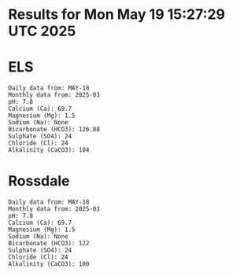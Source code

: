 # Results for Mon May 19 15:27:29 UTC 2025
# ELS
```
Daily data from: MAY-18
Monthly data from: 2025-03
pH: 7.8
Calcium (Ca): 69.7
Magnesium (Mg): 1.5
Sodium (Na): None
Bicarbonate (HCO3): 126.88
Sulphate (SO4): 24
Chloride (Cl): 24
Alkalinity (CaCO3): 104
```
# Rossdale
```
Daily data from: MAY-18
Monthly data from: 2025-03
pH: 7.8
Calcium (Ca): 69.7
Magnesium (Mg): 1.5
Sodium (Na): None
Bicarbonate (HCO3): 122
Sulphate (SO4): 24
Chloride (Cl): 24
Alkalinity (CaCO3): 100
```
